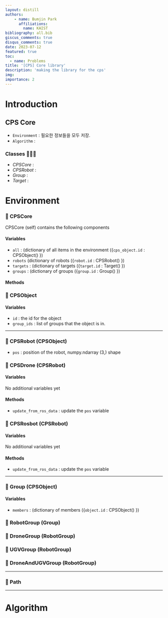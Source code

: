 ```yaml
---
layout: distill
authors: 
    - name: Bumjin Park
      affiliations:
        name: KAIST
bibliography: all.bib
giscus_comments: true
disqus_comments: true
date: 2023-07-12
featured: true
toc:
  - name: Problems
title: '[CPS] Core library'
description: 'making the library for the cps'
img:
importance: 2 
---
```


# Introduction 


## CPS Core 

* `Environment` : 필요한 정보들을 모두 저장.  
* `Algorithm`  : 

### Classes 📌📌📌 

* *CPSCore* :  
* *CPSRobot* :
* *Group* : 
* *Target* : 


# Environment

### 📌 CPSCore 
CPSCore (self) contains the following components

####  Variables
- `all` :   (dictionary of all items in the environment ({`cps_object.id` : CPSObject() })
- `robots` (dictionary of robots ({`robot.id` : CPSRobot() })
- `targets` :  (dictionary of targets ({`target.id` : Target() })
- `groups`  :  (dictionary of groups ({`group.id` : Group() })


####  Methods


### 📌 CPSObject 

####  Variables
- `id` : the id for the object 
- `group_ids` : list of groups that the object is in.


---

### 📌 CPSRobot (CPSObject)
* `pos` : position of the robot, numpy.ndarray (3,) shape

### 📌 CPSDrone (CPSRobot)

####  Variables
No additional variables yet 

#### Methods
* `update_from_ros_data` : update the `pos` variable


### 📌 CPSRosbot (CPSRobot)

####  Variables
No additional variables yet 

#### Methods
* `update_from_ros_data` : update the `pos` variable



---

### 📌 Group (CPSObject)


####  Variables
* `members` : (dictionary of members ({`object.id` : CPSObject() })


### 📌 RobotGroup (Group)




### 📌 DroneGroup (RobotGroup)



### 📌 UGVGroup (RobotGroup)



### 📌 DroneAndUGVGroup (RobotGroup)




---

### 📌 Path 


---

# Algorithm

